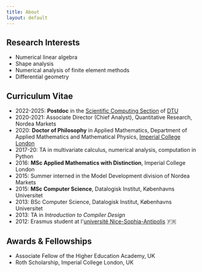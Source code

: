 ```yaml
---
title: About
layout: default
---
```


## Research Interests

- Numerical linear algebra
- Shape analysis
- Numerical analysis of finite element methods
- Differential geometry

## Curriculum Vitae

* 2022-2025: **Postdoc** in the [Scientific Computing Section](https://www.compute.dtu.dk/english/research/research-sections/sco) of [DTU](dtu.dk)
* 2020-2021: Associate Director (Chief Analyst), Quantitative Research, Nordea Markets
* 2020: **Doctor of Philosophy** in Applied Mathematics, Department of Applied Mathematics and Mathematical Physics, [Imperial College London](www.imperial.ac.uk)
* 2017-20: TA in multivariate calculus, numerical analysis, computation in Python
* 2016: **MSc Applied Mathematics with Distinction**, Imperial College London
* 2015: Summer interned in the Model Development division of Nordea Markets
* 2015: **MSc Computer Science**, Datalogisk Institut, Københavns Universitet
* 2013: BSc Computer Science, Datalogisk Institut, Københavns Universitet
* 2013: TA in _Introduction to Compiler Design_
* 2012: Erasmus student at l'[université Nice-Sophia-Antipolis](https://univ-cotedazur.eu/) :fr:

## Awards & Fellowships

* Associate Fellow of the Higher Education Academy, UK
* Roth Scholarship, Imperial College London, UK
